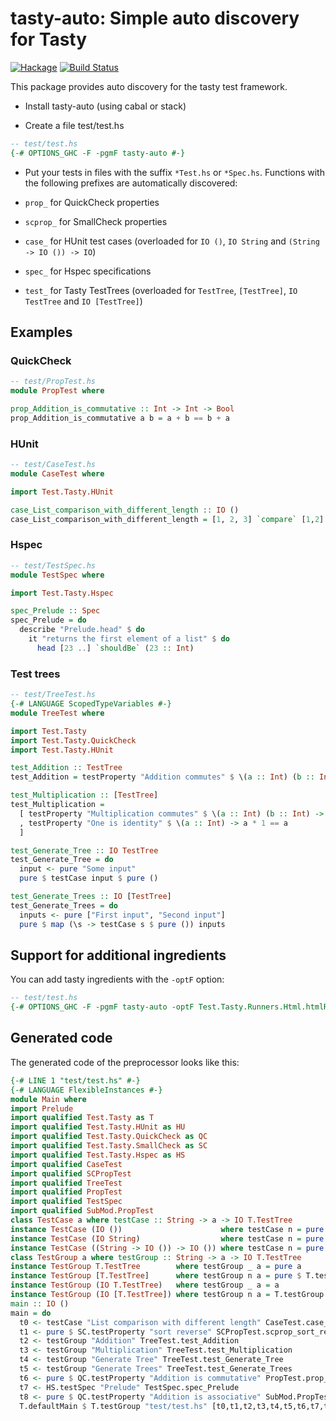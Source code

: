 # tasty-auto: Simple auto discovery for Tasty

[![Hackage](https://img.shields.io/hackage/v/tasty-auto.svg)](https://hackage.haskell.org/package/tasty-auto)
[![Build Status](https://secure.travis-ci.org/minad/tasty-auto.png?branch=master)](http://travis-ci.org/minad/tasty-auto)

This package provides auto discovery for the tasty test framework.

* Install tasty-auto (using cabal or stack)

* Create a file test/test.hs

``` haskell
-- test/test.hs
{-# OPTIONS_GHC -F -pgmF tasty-auto #-}
```

* Put your tests in files with the suffix `*Test.hs` or `*Spec.hs`. Functions
with the following prefixes are automatically discovered:

* `prop_` for QuickCheck properties
* `scprop_` for SmallCheck properties
* `case_` for HUnit test cases (overloaded for `IO ()`, `IO String` and `(String -> IO ()) -> IO`)
* `spec_` for Hspec specifications
* `test_` for Tasty TestTrees (overloaded for `TestTree`, `[TestTree]`, `IO TestTree` and `IO [TestTree]`)

## Examples

### QuickCheck

``` haskell
-- test/PropTest.hs
module PropTest where

prop_Addition_is_commutative :: Int -> Int -> Bool
prop_Addition_is_commutative a b = a + b == b + a
```

### HUnit

``` haskell
-- test/CaseTest.hs
module CaseTest where

import Test.Tasty.HUnit

case_List_comparison_with_different_length :: IO ()
case_List_comparison_with_different_length = [1, 2, 3] `compare` [1,2] @?= GT
```

### Hspec

``` haskell
-- test/TestSpec.hs
module TestSpec where

import Test.Tasty.Hspec

spec_Prelude :: Spec
spec_Prelude = do
  describe "Prelude.head" $ do
    it "returns the first element of a list" $ do
      head [23 ..] `shouldBe` (23 :: Int)
```

### Test trees

``` haskell
-- test/TreeTest.hs
{-# LANGUAGE ScopedTypeVariables #-}
module TreeTest where

import Test.Tasty
import Test.Tasty.QuickCheck
import Test.Tasty.HUnit

test_Addition :: TestTree
test_Addition = testProperty "Addition commutes" $ \(a :: Int) (b :: Int) -> a + b == b + a

test_Multiplication :: [TestTree]
test_Multiplication =
  [ testProperty "Multiplication commutes" $ \(a :: Int) (b :: Int) -> a * b == b * a
  , testProperty "One is identity" $ \(a :: Int) -> a * 1 == a
  ]

test_Generate_Tree :: IO TestTree
test_Generate_Tree = do
  input <- pure "Some input"
  pure $ testCase input $ pure ()

test_Generate_Trees :: IO [TestTree]
test_Generate_Trees = do
  inputs <- pure ["First input", "Second input"]
  pure $ map (\s -> testCase s $ pure ()) inputs
```

## Support for additional ingredients

You can add tasty ingredients with the `-optF` option:

``` haskell
-- test/test.hs
{-# OPTIONS_GHC -F -pgmF tasty-auto -optF Test.Tasty.Runners.Html.htmlRunner -optF Test.Tasty.Runners.AntXML.antXMLRunner #-}
```

## Generated code

The generated code of the preprocessor looks like this:

``` haskell
{-# LINE 1 "test/test.hs" #-}
{-# LANGUAGE FlexibleInstances #-}
module Main where
import Prelude
import qualified Test.Tasty as T
import qualified Test.Tasty.HUnit as HU
import qualified Test.Tasty.QuickCheck as QC
import qualified Test.Tasty.SmallCheck as SC
import qualified Test.Tasty.Hspec as HS
import qualified CaseTest
import qualified SCPropTest
import qualified TreeTest
import qualified PropTest
import qualified TestSpec
import qualified SubMod.PropTest
class TestCase a where testCase :: String -> a -> IO T.TestTree
instance TestCase (IO ())                      where testCase n = pure . HU.testCase      n
instance TestCase (IO String)                  where testCase n = pure . HU.testCaseInfo  n
instance TestCase ((String -> IO ()) -> IO ()) where testCase n = pure . HU.testCaseSteps n
class TestGroup a where testGroup :: String -> a -> IO T.TestTree
instance TestGroup T.TestTree        where testGroup _ a = pure a
instance TestGroup [T.TestTree]      where testGroup n a = pure $ T.testGroup n a
instance TestGroup (IO T.TestTree)   where testGroup _ a = a
instance TestGroup (IO [T.TestTree]) where testGroup n a = T.testGroup n <$> a
main :: IO ()
main = do
  t0 <- testCase "List comparison with different length" CaseTest.case_List_comparison_with_different_length
  t1 <- pure $ SC.testProperty "sort reverse" SCPropTest.scprop_sort_reverse
  t2 <- testGroup "Addition" TreeTest.test_Addition
  t3 <- testGroup "Multiplication" TreeTest.test_Multiplication
  t4 <- testGroup "Generate Tree" TreeTest.test_Generate_Tree
  t5 <- testGroup "Generate Trees" TreeTest.test_Generate_Trees
  t6 <- pure $ QC.testProperty "Addition is commutative" PropTest.prop_Addition_is_commutative
  t7 <- HS.testSpec "Prelude" TestSpec.spec_Prelude
  t8 <- pure $ QC.testProperty "Addition is associative" SubMod.PropTest.prop_Addition_is_associative
  T.defaultMain $ T.testGroup "test/test.hs" [t0,t1,t2,t3,t4,t5,t6,t7,t8]
```
